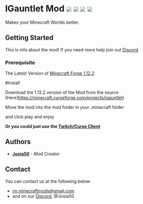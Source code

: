# IGauntlet Mod ![](https://img.shields.io/badge/Creator-Josia50-orange.svg) ![](https://img.shields.io/badge/Minecraft-1.12.2-blue.svg) ![](https://img.shields.io/badge/Owner-JMTeam-blue.svg) ![](https://img.shields.io/badge/Mod%20Status-Incomplete-red.svg)

Makes your Minecraft Worlds better.

## Getting Started

This is info about the mod!
If you need more help join out [Discord](https://discord.gg/aqf25uP)

### Prerequisite
The Latest Version of [Minecraft  Forge 1.12.2](https://www.minecraftforge.net)

#Install

Download the 1.12.2 version of the Mod from the source [Here]https://minecraft.curseforge.com/projects/igauntlet)

Move the mod into the mod folder in your .minecraft folder

and click play and enjoy

**Or you could just use the [Twitch/Curse Client](https://app.twitch.tv/download)**

## Authors
* **[Josia50](https://GitHub.com/Josia50)** - *Mod Creator*

## Contact
You can contact us at the following below
* jm.minecraftmods@gmail.com
* and on our [Discord](https://discord.gg/aqf25uP), @Josia50
